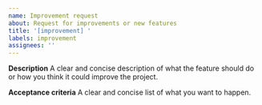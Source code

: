 ```yaml
---
name: Improvement request
about: Request for improvements or new features
title: '[improvement] '
labels: improvement
assignees: ''
---
```


**Description** A clear and concise description of what the feature should do or how you think it could improve the project.

**Acceptance criteria** A clear and concise list of what you want to happen.
